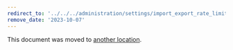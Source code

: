 ```yaml
---
redirect_to: '../../../administration/settings/import_export_rate_limits.md'
remove_date: '2023-10-07'
---
```


This document was moved to [another location](../../../administration/settings/import_export_rate_limits.md).

<!-- This redirect file can be deleted after <2023-10-07>. -->
<!-- Redirects that point to other docs in the same project expire in three months. -->
<!-- Redirects that point to docs in a different project or site (for example, link is not relative and starts with `https:`) expire in one year. -->
<!-- Before deletion, see: https://docs.gitlab.com/ee/development/documentation/redirects.html -->
